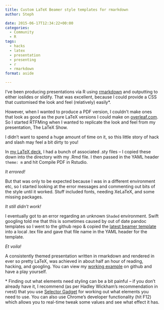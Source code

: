 ```yaml
---
title: Custom LaTeX Beamer style templates for rmarkdown
author: Steph

date: 2015-06-17T12:34:22+00:00
categories:
  - Community
  - R
tags:
  - hacks
  - latex
  - presentation
  - presenting
  - r
  - rmarkdown
format: aside

---
```

I&#8217;ve been producing presentations via R using [rmarkdown][1] and outputting to either ioslides or slidify. That was excellent, because I could provide a CSS that customised the look and feel (relatively) easily*.

However, when I wanted to produce a PDF version, I couldn&#8217;t make ones that look as good as the pure LaTeX versions I could make on [overleaf.com][2]. So I started RTFMing when I wanted to replicate the look and feel from my presentation, The LaTeX Show.

I didn&#8217;t want to spend a huge amount of time on it, so this little story of hack and slash may feel a bit dirty to you!

<!--more-->

In [my LaTeX deck][3], I had a bunch of associated .sty files &#8211; I copied these down into the directory with my .Rmd file. I then passed in the YAML header `theme: m` and hit Compile PDF in Rstudio.

_It errored!_

But that was only to be expected because I was in a different environment etc, so&nbsp;I started looking at the error messages and commenting out bits of the style until it worked. Stuff included fonts, needing XeLaTeX, and some missing packages.

_It still didn&#8217;t work!_

I eventually got to an error regarding an unknown `Shaded` environment. Swift googling told me that this is sometimes caused by out of date pandoc templates so I went to the github repo & copied the [latest beamer template][4] into a local .tex file and gave that file name in the YAML header for the template.

_Et voila!_

A consistently themed presentation written in rmarkdown and rendered in ever so pretty LaTeX, was achieved in about half an hour of reading, hacking, and googling. You can view my [working example][5] on github and have a play yourself.

&#42; Finding out what elements need styling can be a bit painful &#8211; if you don&#8217;t already have it, I recommend (as per Hadley Wickham&#8217;s recommendation in rvest) that you use [Selector Gadget][6] for working out what elements you need to use. You can also use Chrome&#8217;s developer functionality (hit F12) which allows you to real-time tweak some values and see what effect it has.

 [1]: http://rmarkdown.rstudio.com/
 [2]: http://overleaf.com
 [3]: https://www.overleaf.com/read/zfthwjkxjycm
 [4]: https://github.com/jgm/pandoc-templates/blob/master/default.beamer
 [5]: https://github.com/stephlocke/Rtraining/tree/master/inst/slidedecks/RsFromElbow
 [6]: http://selectorgadget.com/